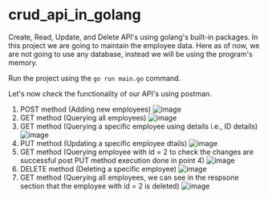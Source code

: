 # crud_api_in_golang
Create, Read, Update, and Delete API's using golang's built-in packages.
In this project we are going to maintain the employee data.
Here as of now, we are not going to use any database, instead we will be using the program's memory.

Run the project using the `go run main.go` command.

Let's now check the functionality of our API's using postman.

1. POST method (Adding new employees)
   ![image](https://github.com/user-attachments/assets/4c7b1fa4-5564-4910-8bd1-c6ea5df7f474)
2. GET method (Querying all employees)
   ![image](https://github.com/user-attachments/assets/268f641f-520c-4e93-a1fe-5121878fc907)
3. GET method (Querying a specific employee using details i.e., ID details)
   ![image](https://github.com/user-attachments/assets/93537e52-6cdc-4219-b70f-c5a0f21d6026)
4. PUT method (Updating a specific employee dtails)
   ![image](https://github.com/user-attachments/assets/d494f8ff-d6cb-4cce-95d9-89967eded2f1)
5. GET method (Querying employee with id = 2 to check the changes are successful post PUT method execution done in point 4)
   ![image](https://github.com/user-attachments/assets/2da28c2e-02c5-4784-aacd-d6d98a6682c7)
6. DELETE method (Deleting a specific employee)
   ![image](https://github.com/user-attachments/assets/32cdcf4b-0967-4622-b8b5-3971e519ff98)
7. GET method (Querying all employees, we can see in the respsone section that the employee with id = 2 is deleted)
   ![image](https://github.com/user-attachments/assets/3dabc104-ef35-4095-b160-ff050c82cb4d)


   
